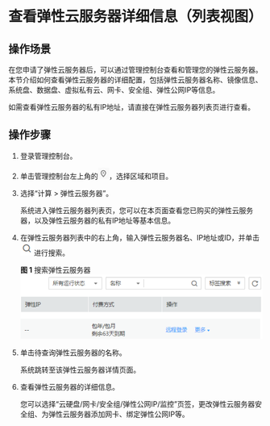 # 查看弹性云服务器详细信息（列表视图）<a name="ZH-CN_TOPIC_0017130261"></a>

## 操作场景<a name="section3759917014179"></a>

在您申请了弹性云服务器后，可以通过管理控制台查看和管理您的弹性云服务器。本节介绍如何查看弹性云服务器的详细配置，包括弹性云服务器名称、镜像信息、系统盘、数据盘、虚拟私有云、网卡、安全组、弹性公网IP等信息。

如需查看弹性云服务器的私有IP地址，请直接在弹性云服务器列表页进行查看。

## 操作步骤<a name="section2937894314179"></a>

1.  登录管理控制台。
2.  单击管理控制台左上角的![](figures/icon-region.png)，选择区域和项目。
3.  选择“计算 \> 弹性云服务器”。

    系统进入弹性云服务器列表页，您可以在本页面查看您已购买的弹性云服务器，以及弹性云服务器的私有IP地址等基本信息。

4.  在弹性云服务器列表中的右上角，输入弹性云服务器名、IP地址或ID，并单击![](figures/02.png)进行搜索。

    **图 1**  搜索弹性云服务器<a name="fig2047366114179"></a>  
    ![](figures/搜索弹性云服务器.png "搜索弹性云服务器")

5.  单击待查询弹性云服务器的名称。

    系统跳转至该弹性云服务器详情页面。

6.  查看弹性云服务器的详细信息。

    您可以选择“云硬盘/网卡/安全组/弹性公网IP/监控”页签，更改弹性云服务器安全组、为弹性云服务器添加网卡、绑定弹性公网IP等。


